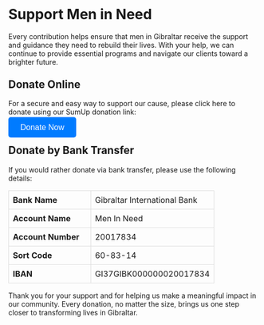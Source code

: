   <style>
    h1, h2 {
      margin-top: 1.5rem;
    }
   
        .donate-button {
      padding: 12px 24px;
      background-color: #007BFF;
      color: #ffffff;
      justify-content: center;
      align-items: center;
      text-decoration: none;
      border-radius: 5px;
      font-family: Arial, sans-serif;
      font-size: 16px;
      transition: background-color 0.3s ease; /* Smooth color change on hover */
    }
        .donate-button:hover {
      background-color: #0056b3;
    }
      </style>
<h1>Support Men in Need</h1>

Every contribution helps ensure that men in Gibraltar receive the support and guidance they need to rebuild their lives. With your help, we can continue to provide essential programs and navigate our clients toward a brighter future.

<h2>Donate Online</h2>

For a secure and easy way to support our cause, please click here to donate using our SumUp donation link:

  <a class="donate-button" href="https://pay.sumup.com/b2c/Q77N5BNA">Donate Now</a>


<h2>Donate by Bank Transfer</h2>

If you would rather donate via bank transfer, please use the following details:

<table style="border-collapse: collapse; width: 100%; table-layout: fixed;">
  <colgroup>
    <col style="width: 40%;">
    <col style="width: 60%;">
  </colgroup>
  <tr>
    <th style="border: 1px solid #ddd; padding: 8px; text-align: left;">Bank Name</th>
    <td style="border: 1px solid #ddd; padding: 8px;">Gibraltar International Bank</td>
  </tr>
  <tr>
    <th style="border: 1px solid #ddd; padding: 8px; text-align: left;">Account Name</th>
    <td style="border: 1px solid #ddd; padding: 8px;">Men In Need</td>
  </tr>
  <tr>
    <th style="border: 1px solid #ddd; padding: 8px; text-align: left;">Account Number</th>
    <td style="border: 1px solid #ddd; padding: 8px;">20017834</td>
  </tr>
  <tr>
    <th style="border: 1px solid #ddd; padding: 8px; text-align: left;">Sort Code</th>
    <td style="border: 1px solid #ddd; padding: 8px;">60-83-14</td>
  </tr>
  <tr>
    <th style="border: 1px solid #ddd; padding: 8px; text-align: left;">IBAN</th>
    <td style="border: 1px solid #ddd; padding: 8px;">GI37GIBK000000020017834</td>
  </tr>
</table>


Thank you for your support and for helping us make a meaningful impact in our community. Every donation, no matter the size, brings us one step closer to transforming lives in Gibraltar.

